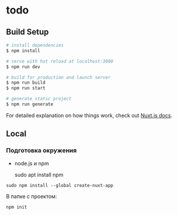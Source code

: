 # todo

## Build Setup

```bash
# install dependencies
$ npm install

# serve with hot reload at localhost:3000
$ npm run dev

# build for production and launch server
$ npm run build
$ npm run start

# generate static project
$ npm run generate
```

For detailed explanation on how things work, check out [Nuxt.js docs](https://nuxtjs.org).

## Local

### Подготовка окружения

- node.js и npm


    sudo apt install npm
<!--    sudo npm install --global @vue/cli -->
    sudo npm install --global create-nuxt-app


В папке с проектом:

    npm init
